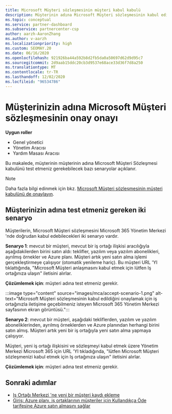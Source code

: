 ```yaml
---
title: Microsoft Müşteri sözleşmesinin müşteri kabul kabulü
description: Müşterinin adına Microsoft Müşteri sözleşmesinin kabul edilmesine ilişkin bir fikir sahibi olduğunu öğrenin.
ms.topic: conceptual
ms.service: partner-dashboard
ms.subservice: partnercenter-csp
author: aarzh-AaronZhang
ms.author: v-aarzh
ms.localizationpriority: high
ms.custom: SEOMAY.20
ms.date: 06/16/2020
ms.openlocfilehash: 921926ba44a592b8d2fb5da0a50697d62d9d95c7
ms.sourcegitcommit: 2d9aab15ddc20cb3d9537e68ace33d36f7d8a250
ms.translationtype: MT
ms.contentlocale: tr-TR
ms.lasthandoff: 12/02/2020
ms.locfileid: "96534786"
---
```

# <a name="attest-acceptance-of-the-microsoft-customer-agreement-on-behalf-of-your-customer"></a>Müşterinizin adına Microsoft Müşteri sözleşmesinin onay onayı


**Uygun roller**

- Genel yönetici
- Yönetim Aracısı
- Yardım Masası Aracısı

Bu makalede, müşterinin müşterinin adına Microsoft Müşteri Sözleşmesi kabulünü test etmeniz gerekebilecek bazı senaryolar açıklanır.

>[!NOTE]
>Daha fazla bilgi edinmek için bkz. [Microsoft Müşteri sözleşmesinin müşteri kabulünü de onaylayın](confirm-customer-agreement.md).

## <a name="two-scenarios-where-you-need-to-attest-on-behalf-of-your-customer"></a>Müşterinizin adına test etmeniz gereken iki senaryo

Müşterilerin, Microsoft Müşteri sözleşmesini Microsoft 365 Yönetim Merkezi 'nde doğrudan kabul edebilecekleri iki senaryo vardır.

**Senaryo 1**: mevcut bir müşteri, mevcut bir iş ortağı ilişkisi aracılığıyla aşağıdakilerden birini satın aldı: teklifler, yazılım veya yazılım abonelikleri, ayrılmış örnekler ve Azure planı. Müşteri artık yeni satın alma işlemi gerçekleştirmeye çalışıyor (otomatik yenileme hariç). Bu müşteri URL 'YI tıklattığında, "Microsoft Müşteri anlaşmasını kabul etmek için lütfen Iş ortağınıza ulaşın" iletisini alırlar.  

**Çözümlemek için**: müşteri adına test etmeniz gerekir.

:::image type="content" source="images/mca/accept-scenario-1.png" alt-text="Microsoft Müşteri sözleşmesinin kabul edildiğini onaylamak için iş ortağınızla iletişime geçebilmeniz isteyen Microsoft 365 Yönetim Merkezi sayfasının ekran görüntüsü.":::

**Senaryo 2**: mevcut bir müşteri, aşağıdaki tekliflerden, yazılım ve yazılım aboneliklerinden, ayrılmış örneklerden ve Azure planından herhangi birini satın almış. Müşteri artık yeni bir iş ortağıyla yeni satın alma yapmaya çalışıyor.

Müşteri, yeni iş ortağı ilişkisini ve sözleşmeyi kabul etmek üzere Yönetim Merkezi Microsoft 365 için URL 'YI tıkladığında, "lütfen Microsoft Müşteri sözleşmenizi kabul etmek için Iş ortağınıza ulaşın" iletisini alırlar.  

**Çözümlemek için**: müşteri adına test etmeniz gerekir.  

## <a name="next-steps"></a>Sonraki adımlar

- [Iş Ortağı Merkezi 'ne yeni bir müşteri kaydı ekleme](add-a-new-customer.md)
- [Giriş: Azure planı, iş ortaklarının müşteriler için Kullandıkça Öde tarifesine Azure satın almasını sağlar](azure-plan-lp.md)
